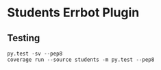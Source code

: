 # Students Errbot Plugin


## Testing

```
py.test -sv --pep8
coverage run --source students -m py.test --pep8
```


